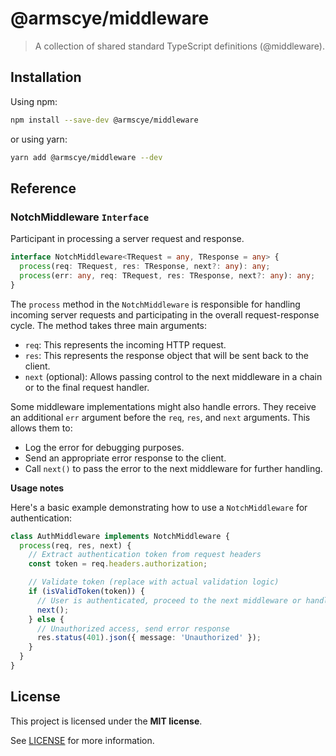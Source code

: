 # @armscye/middleware

> A collection of shared standard TypeScript definitions (@middleware).

## Installation

Using npm:

```sh
npm install --save-dev @armscye/middleware
```

or using yarn:

```sh
yarn add @armscye/middleware --dev
```

## Reference

### NotchMiddleware `Interface`

Participant in processing a server request and response.

```ts
interface NotchMiddleware<TRequest = any, TResponse = any> {
  process(req: TRequest, res: TResponse, next?: any): any;
  process(err: any, req: TRequest, res: TResponse, next?: any): any;
}
```

The `process` method in the `NotchMiddleware` is responsible for handling incoming server requests and participating in the overall request-response cycle. The method takes three main arguments:

- `req`: This represents the incoming HTTP request.
- `res`: This represents the response object that will be sent back to the client.
- `next` (optional): Allows passing control to the next middleware in a chain or to the final request handler.

Some middleware implementations might also handle errors. They receive an additional `err` argument before the `req`, `res`, and `next` arguments. This allows them to:

- Log the error for debugging purposes.
- Send an appropriate error response to the client.
- Call `next()` to pass the error to the next middleware for further handling.

**Usage notes**

Here's a basic example demonstrating how to use a `NotchMiddleware` for authentication:

```ts
class AuthMiddleware implements NotchMiddleware {
  process(req, res, next) {
    // Extract authentication token from request headers
    const token = req.headers.authorization;

    // Validate token (replace with actual validation logic)
    if (isValidToken(token)) {
      // User is authenticated, proceed to the next middleware or handler
      next();
    } else {
      // Unauthorized access, send error response
      res.status(401).json({ message: 'Unauthorized' });
    }
  }
}
```

## License

This project is licensed under the **MIT license**.

See [LICENSE](LICENSE) for more information.
